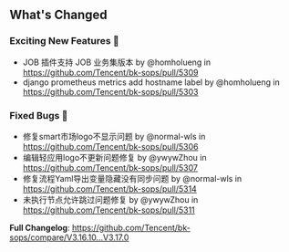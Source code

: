 <!-- Release notes generated using configuration in .github/release.yml at master -->

## What's Changed
### Exciting New Features 🎉
* JOB 插件支持 JOB 业务集版本 by @homholueng in https://github.com/Tencent/bk-sops/pull/5309
* django prometheus metrics add hostname label by @homholueng in https://github.com/Tencent/bk-sops/pull/5303

### Fixed Bugs 👾
* 修复smart市场logo不显示问题 by @normal-wls in https://github.com/Tencent/bk-sops/pull/5306
* 编辑轻应用logo不更新问题修复 by @ywywZhou in https://github.com/Tencent/bk-sops/pull/5307
* 修复流程Yaml导出变量隐藏没有同步问题 by @normal-wls in https://github.com/Tencent/bk-sops/pull/5314
* 未执行节点允许跳过问题修复 by @ywywZhou in https://github.com/Tencent/bk-sops/pull/5311


**Full Changelog**: https://github.com/Tencent/bk-sops/compare/V3.16.10...V3.17.0